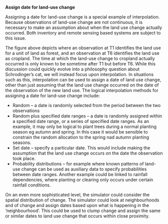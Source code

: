 **Assign date for land-use change**

Assigning a date for land-use change is a special example of interpolation. Because observations of land-use change are not continuous, it is necessary to make an assumption about when the land use change actually occurred. Both inventory and remote sensing based systems are subject to this issue.
 
The figure above depicts where an observation at T1 identifies the land use for a unit of land as forest, and an observation at T6 identifies the land use as cropland. The time at which the land-use change to cropland actually occurred is only known to be sometime after T1 but before T6. While this discussion could quickly evolve into a philosophy question about Schrodinger’s cat, we will instead focus upon interpolation. In situations such as this, interpolation can be used to assign a date of land use change, other than just assuming that the land use change occurred on the date of the observation of the new land use. The logical interpolation methods for assigning a date for land-use change include:

* Random – a date is randomly selected from the period between the two observations
* Random plus specified date ranges – a date is randomly assigned within a specified date range, or a series of specified date ranges. As an example, it may only be logical to plant trees during a normal planting season eg autumn and spring. In this case it would be sensible to constrain the random allocation to the spring nad autumn planting seasons.
* Set date – specify a particular date. This would include making the assumption that the land use change occurs on the date the observation took place.
* Probability distributions – for example where known patterns of land-use change can be used as auxiliary data to specify probabilities between date ranges. Another example could be linked to rainfall dependencies, where planting or clearing only occurs under certain rainfall conditions.

On an even more sophisticated level, the simulator could consider the spatial distribution of change. The simulator could look at neighbourhoods and of change and assign dates based upon what is happening in the ‘neighbourhood’. This could be used to clump change and assign the same or similar dates to land use change that occurs within close proximity.